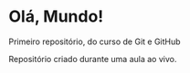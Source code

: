 # Olá, Mundo!
 Primeiro repositório, do curso de Git e GitHub

 Repositório criado durante uma aula ao vivo.
